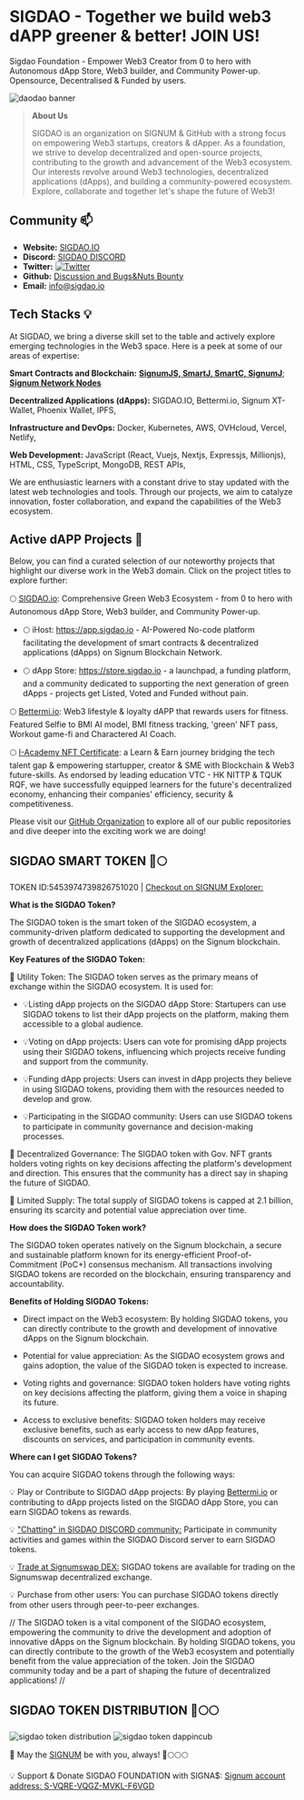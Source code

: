 # SIGDAO - Together we build web3 dAPP greener & better! JOIN US! 

Sigdao Foundation - Empower Web3 Creator from 0 to hero with Autonomous dApp Store, Web3 builder, and Community Power-up.
Opensource, Decentralised & Funded by users. 

![daodao banner](https://github.com/SIGDAO/.github/blob/main/profile/daodao-github-banner.png)

> **About Us**
> 
> SIGDAO is an organization on SIGNUM & GitHub with a strong focus on empowering Web3 startups, creators & dApper. As a foundation, we strive to develop decentralized and open-source projects, contributing to the growth and advancement of the Web3 ecosystem. Our interests revolve around Web3 technologies, decentralized applications (dApps), and building a community-powered ecosystem. Explore, collaborate and together let's shape the future of Web3!

## Community 📫

- **Website:** [SIGDAO.IO](https://sigdao.io) 
- **Discord:** [SIGDAO DISCORD](https://discord.gg/BF8NjfEd4Y) 
- **Twitter:** [![Twitter](https://img.shields.io/twitter/follow/sigdao_io?style=social)](https://twitter.com/sigdao_io)
- **Github:** [Discussion and Bugs&Nuts Bounty](https://github.com/orgs/SIGDAO/discussions)
- **Email:** info@sigdao.io 

## Tech Stacks 💡

At SIGDAO, we bring a diverse skill set to the table and actively explore emerging technologies in the Web3 space. Here is a peek at some of our areas of expertise:

**Smart Contracts and Blockchain:** [**SignumJS, SmartJ, SmartC, SignumJ**](https://github.com/signum-network); [**Signum Network Nodes**](https://signum.network)

**Decentralized Applications (dApps):** SIGDAO.IO, Bettermi.io, Signum XT-Wallet, Phoenix Wallet, IPFS,

**Infrastructure and DevOps:** Docker, Kubernetes, AWS, OVHcloud, Vercel, Netlify,

**Web Development:** JavaScript (React, Vuejs, Nextjs, Expressjs, Millionjs), HTML, CSS, TypeScript, MongoDB, REST APIs,

We are enthusiastic learners with a constant drive to stay updated with the latest web technologies and tools. Through our projects, we aim to catalyze innovation, foster collaboration, and expand the capabilities of the Web3 ecosystem.

## Active dAPP Projects 🚀

Below, you can find a curated selection of our noteworthy projects that highlight our diverse work in the Web3 domain. Click on the project titles to explore further:

🌕 [SIGDAO.io](https://sigdao.io): Comprehensive Green Web3 Ecosystem - from 0 to hero with Autonomous dApp Store, Web3 builder, and Community Power-up.
  
  - 🌕 iHost: https://app.sigdao.io - AI-Powered No-code platform facilitating the development of smart contracts & decentralized applications (dApps) on Signum Blockchain Network.

  - 🌕 dApp Store: https://store.sigdao.io - a launchpad, a funding platform, and a community dedicated to supporting the next generation of green dApps - projects get Listed, Voted and Funded without pain.

🌕 [Bettermi.io](https://bettermi.io): Web3 lifestyle & loyalty dAPP that rewards users for fitness. Featured Selfie to BMI AI model, BMI fitness tracking, 'green' NFT pass, Workout game-fi and Charactered AI Coach.

🌕 [I-Academy NFT Certificate](https://www.signumart.io/profile/17748841132376126922): a Learn & Earn journey bridging the tech talent gap & empowering startupper, creator & SME with Blockchain & Web3 future-skills. As endorsed by leading education VTC - HK NITTP & TQUK RQF, we have successfully equipped learners for the future's decentralized economy, enhancing their companies' efficiency, security & competitiveness.

Please visit our [GitHub Organization](https://github.com/SIGDAO) to explore all of our public repositories and dive deeper into the exciting work we are doing!

## SIGDAO SMART TOKEN 🚀🌕

TOKEN ID:5453974739826751020 | [Checkout on SIGNUM Explorer:](https://explorer.signum.network/asset/5453974739826751020)

**What is the SIGDAO Token?**

The SIGDAO token is the smart token of the SIGDAO ecosystem, a community-driven platform dedicated to supporting the development and growth of decentralized applications (dApps) on the Signum blockchain.

**Key Features of the SIGDAO Token:**

🚀 Utility Token: The SIGDAO token serves as the primary means of exchange within the SIGDAO ecosystem. It is used for:

  - 💡Listing dApp projects on the SIGDAO dApp Store: Startupers can use SIGDAO tokens to list their dApp projects on the platform, making them accessible to a global audience.

  - 💡Voting on dApp projects: Users can vote for promising dApp projects using their SIGDAO tokens, influencing which projects receive funding and support from the community.

  - 💡Funding dApp projects: Users can invest in dApp projects they believe in using SIGDAO tokens, providing them with the resources needed to develop and grow.

  - 💡Participating in the SIGDAO community: Users can use SIGDAO tokens to participate in community governance and decision-making processes.

🚀 Decentralized Governance: The SIGDAO token with Gov. NFT grants holders voting rights on key decisions affecting the platform's development and direction. This ensures that the community has a direct say in shaping the future of SIGDAO.

🚀 Limited Supply: The total supply of SIGDAO tokens is capped at 2.1 billion, ensuring its scarcity and potential value appreciation over time.

**How does the SIGDAO Token work?**

The SIGDAO token operates natively on the Signum blockchain, a secure and sustainable platform known for its energy-efficient Proof-of-Commitment (PoC+) consensus mechanism. All transactions involving SIGDAO tokens are recorded on the blockchain, ensuring transparency and accountability.

**Benefits of Holding SIGDAO Tokens:**

- Direct impact on the Web3 ecosystem: By holding SIGDAO tokens, you can directly contribute to the growth and development of innovative dApps on the Signum blockchain.

- Potential for value appreciation: As the SIGDAO ecosystem grows and gains adoption, the value of the SIGDAO token is expected to increase.

- Voting rights and governance: SIGDAO token holders have voting rights on key decisions affecting the platform, giving them a voice in shaping its future.

- Access to exclusive benefits: SIGDAO token holders may receive exclusive benefits, such as early access to new dApp features, discounts on services, and participation in community events.

**Where can I get SIGDAO Tokens?**

You can acquire SIGDAO tokens through the following ways:

💡 Play or Contribute to SIGDAO dApp projects: By playing [Bettermi.io](https://dapp.bettermi.io) or contributing to dApp projects listed on the SIGDAO dApp Store, you can earn SIGDAO tokens as rewards.

💡 ["Chatting" in SIGDAO DISCORD community:](https://discord.gg/BF8NjfEd4Y) Participate in community activities and games within the SIGDAO Discord server to earn SIGDAO tokens. 

💡 [Trade at Signumswap DEX:](https://www.signumswap.com/tokens/5453974739826751020) SIGDAO tokens are available for trading on the Signumswap decentralized exchange. 

💡 Purchase from other users: You can purchase SIGDAO tokens directly from other users through peer-to-peer exchanges.

// The SIGDAO token is a vital component of the SIGDAO ecosystem, empowering the community to drive the development and adoption of innovative dApps on the Signum blockchain. By holding SIGDAO tokens, you can directly contribute to the growth of the Web3 ecosystem and potentially benefit from the value appreciation of the token. Join the SIGDAO community today and be a part of shaping the future of decentralized applications! //


## SIGDAO TOKEN DISTRIBUTION 🚀🌕🌕

![sigdao token distribution](https://github.com/SIGDAO/.github/blob/main/profile/sigdao-token-distribution.png)
![sigdao token dappincub](https://github.com/SIGDAO/.github/blob/main/profile/sigdao-token-dappIncub.png)

🚀 May the [SIGNUM](https://www.coingecko.com/en/coins/signum) be with you, always!  🚀🌕🌕🌕

💡 Support & Donate SIGDAO FOUNDATION with SIGNA$: [Signum account address: S-VQRE-VQGZ-MVKL-F6VGD](https://explorer.signum.network/address/15401014253724752620#)
